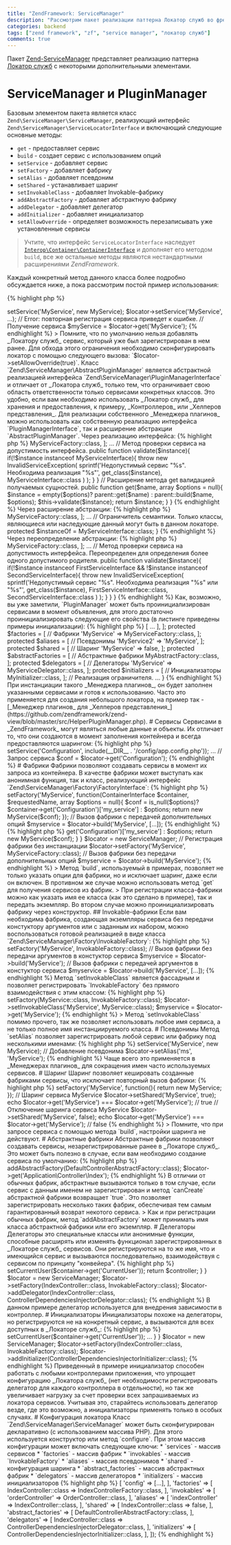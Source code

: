 ```yaml
---
title: "ZendFramework: ServiceManager"
description: "Рассмотрим пакет реализации паттерна Локатор служб во фреймворке ZendFramework..."
categories: backend
tags: ["zend framework", "zf", "service manager", "локатор служб"]
comments: true
---
```

Пакет [Zend-ServiceManager](https://github.com/zendframework/zend-servicemanager) представляет реализацию паттерна [Локатор служб](/posts/service-locator) с некоторыми дополнительными элементами.

# ServiceManager и PluginManager
Базовым элементом пакета является класс `Zend\ServiceManager\ServiceManager`, реализующий интерфейс `Zend\ServiceManager\ServiceLocatorInterface` и включающий следующие основные методы:

* `get` - предоставляет сервис
* `build` - создает сервис с использованием опций
* `setService` - добавляет сервис
* `setFactory` - добавляет фабрику
* `setAlias` - добавляет псевдоним
* `setShared` - устанавливает шаринг
* `setInvokableClass` - добавляет Invokable-фабрику
* `addAbstractFactory` - добавляет абстрактную фабрику
* `addDelegator` - добавляет делегатор
* `addInitializer` - добавляет инициализатор
* `setAllowOverride` - определяет возможность перезаписывать уже установленные сервисы

> Учтите, что интерфейс `ServiceLocatorInterface` наследует [`Interop\Container\ContainerInterface`](https://github.com/container-interop/container-interop) и дополняет его методом `build`, все же остальные методы являются нестандартными расширениями _ZendFramework_.

Каждый конкретный метод данного класса более подробно обсуждается ниже, а пока рассмотрим постой пример использования:

{% highlight php %}
<?php
use Zend\ServiceManager\ServiceManager;

$locator = new ServiceManager;
// Добавление сервиса

$locator->setService('MyService', new MyService);

$locator->setService('MyService', ...); // Error: повторная регистрация сервиса приведет к ошибке.


// Получение сервиса

$myService = $locator->get('MyService');
{% endhighlight %}

> Помните, что по умолчанию нельзя добавлять _Локатору служб_ сервис, который уже был зарегистрирован в нем ранее. Для обхода этого ограничения необходимо сконфигурировать локатор с помощью следующего вызова: `$locator->setAllowOverride(true)`.

Класс `Zend\ServiceManager\AbstractPluginManager` является абстрактной реализацией интерфейса `Zend\ServiceManager\PluginManagerInterface` и отличает от _Локатора служб_ только тем, что ограничивает свою область ответственности только сервисами конкретных классов. Это удобно, если вам необходимо использовать _Локатор служб_ для хранения и предоставления, к примеру, _Контроллеров_ или _Хелперов представления_.

Для реализации собственного _Менеджера плагинов_ можно использовать как собственную реализацию интерфейса `PluginManagerInterface`, так и расширение абстракции `AbstractPluginManager`.

Через реализацию интерфейса:

{% highlight php %}
<?php
use Zend\ServiceManager\PluginManagerInterface;
use Zend\ServiceManager\ServiceManager;
use Zend\ServiceManager\Exception\InvalidServiceException;

class MyPluginManager extends ServiceManager implements PluginManagerInterface{
  // Стандартные плагины менеджера.

  protected $factories = [
    'MyService' => MyServiceFactory::class,
  ];

  ...

  // Метод проверки сервиса на допустимость интерфейса.

  public function validate($instance){
    if(!$instance instanceof MyServiceInterface){
      throw new InvalidServiceException(
          sprintf('Недопустимый сервис "%s". Необходима реализация "%s"',
            get_class($instance),
            MyServiceInterface::class
          )
      );
    }
  }

  // Расширение метода get валидацией получаемых сущностей.

  public function get($name, array $options = null){
    $instance = empty($options)? parent::get($name) : parent::build($name, $options);
    $this->validate($instance);

    return $instance;
  }
}
{% endhighlight %}

Через расширение абстракции:

{% highlight php %}
<?php
use Zend\ServiceManager\AbstractPluginManager;

class MyPluginManager extends AbstractPluginManager{
  // Стандартные плагины менеджера.

  protected $factories = [
    'MyService' => MyServiceFactory::class,
  ];

  ...

  // Ограничитель семантики. Только классы, являющиеся или наследующие данный могут быть в данном локаторе.

  protected $instanceOf = MyServiceInterface::class;
}
{% endhighlight %}

Через переопределение абстракции:

{% highlight php %}
<?php
use Zend\ServiceManager\AbstractPluginManager;

class MyPluginManager extends AbstractPluginManager{
  // Стандартные плагины менеджера.

  protected $factories = [
    'MyService' => MyServiceFactory::class,
  ];

  ...

  // Метод проверки сервиса на допустимость интерфейса. Переопределен для определения более одного допустимого родителя.

  public function validate($instance){
    if(!$instance instanceof FirstServiceInterface && !$instance instanceof SecondServiceInterface){
      throw new InvalidServiceException(
          sprintf('Недопустимый сервис "%s". Необходима реализация "%s" или "%s"',
            get_class($instance),
            FirstServiceInterface::class,
            SecondServiceInterface::class
          )
      );
    }
  }
}
{% endhighlight %}

Как, возможно, вы уже заметили, `PluginManager` может быть проинициализирован сервисами в момент объявления, для этого достаточно проинициализировать следующие его свойства (в листинге приведены примеры инициализации):

{% highlight php %}
<?php
use Zend\ServiceManager\AbstractPluginManager;

class MyPluginManager extends AbstractPluginManager{
  // Стандартные плагины менеджера.

  protected $services = [
    // Сервисы

    'config' => [
      ...
    ],
  ];

  protected $factories = [
    // Фабрики

    'MyService' => MyServiceFactory::class,
  ];

  protected $aliases = [
    // Псевдонимы

    'MyService2' => 'MyService',
  ];

  protected $shared = [
    // Шаринг

    'MyService' => false,
  ];

  protected $abstractFactories = [
    // Абстрактные фабрики

    MyAbstractFactory::class,
  ];

  protected $delegators = [
    // Делегаторы

    'MyService' => MyServiceDelegator::class,
  ];

  protected $initializers = [
    // Инициализаторы

    MyInitializer::class,
  ];

  // Реализация ограничителя.

  ...
}
{% endhighlight %}

При инстанциации такого _Менеджера плагинов_, он будет заполнен указанными сервисами и готов к использованию. Часто это применяется для создания небольшого локатора, на пример так - [_Менеджер плагинов_ для _Хелперов представления_](https://github.com/zendframework/zend-view/blob/master/src/HelperPluginManager.php).

# Сервисы
Сервисами в _ZendFramework_ могут являться любые данные и объекты. Их отличает то, что они создаются в момент заполнения контейнера и всегда предоставляются шарингом:

{% highlight php %}
<?php
use Zend\ServiceManager\ServiceManager;

$locator = new ServiceManager;

// Регистрация сервиса

$locator->setService('Configuration', include(__DIR__ . '/config/app.config.php'));

...

// Запрос сервиса

$conf = $locator->get('Configuration');
{% endhighlight %}

# Фабрики
Фабрики позволяют создавать сервисы в момент их запроса из контейнера. В качестве фабрики может выступать как анонимная функция, так и класс, реализующий интерфейс `Zend\ServiceManager\Factory\FactoryInterface`:

{% highlight php %}
<?php
use Zend\ServiceManager\ServiceManager;
use Interop\Container\ContainerInterface;

$locator = new ServiceManager;

// Регистрация фабрики

$locator->setFactory('MyService', function(ContainerInterface $container, $requestedName, array $options = null){
    $conf = is_null($options)? $container->get('Configuration')['my_service'] : $options;

  return new MyService($conf);
});

// Вызов фабрики с передачей дополнительных опций

$myservice = $locator->build('MyService', [...]);
{% endhighlight %}

{% highlight php %}
<?php
use Zend\ServiceManager\ServiceManager;
use Interop\Container\ContainerInterface;
use Zend\ServiceManager\Factory\FactoryInterface;

// Класс фабрики

class MyServiceFactory implements FactoryInterface{
  public function __invoke(ContainerInterface $container, $requestedName, array $options = null){
    $conf = is_null($options)? $container->get('Configuration')['my_service'] : $options;

    return new MyService($conf);
  }
}

$locator = new ServiceManager;

// Регистрация фабрики без инстанциации

$locator->setFactory('MyService', MyServiceFactory::class);

// Вызов фабрики без передачи дополнительных опций

$myservice = $locator->build('MyService');
{% endhighlight %}

> Метод `build`, используемый в примерах, позволяет не только указать опции для фабрики, но и исключает шаринг, даже если он включен. В противном же случае можно использовать метод `get` для получения сервисов из фабрик.

> При регистрации класса-фабрики можно как указать имя ее класса (как это сделано в примере), так и передать экземпляр. Во втором случае можно проинициализировать фабрику через конструктор.

## Invokable-фабрики
Если вам необходима фабрика, создающая экземпляры сервиса без передачи констуктору аргументов или с заданным их набором, можно воспользоваться готовой реализацией в виде класса `Zend\ServiceManager\Factory\InvokableFactory`:

{% highlight php %}
<?php
use Zend\ServiceManager\ServiceManager;
use Zend\ServiceManager\Factory\InvokableFactory;

class MyService{
  // Создаваемый с помощью InvokableFactory сервис должен либо принимать в конструкторе необязательный массив, либо не иметь аргументов вовсе

  public function __construct(array $options = []){
    ...
  }
}

$locator = new ServiceManager;

$locator->setFactory('MyService', InvokableFactory::class);

// Вызов фабрики без передачи аргументов в констуктор сервиса

$myservice = $locator->build('MyService');

// Вызов фабрики с передачей аргументов в констуктор сервиса

$myservice = $locator->build('MyService', [...]);
{% endhighlight %}

Метод `setInvokableClass` является фассадным и позволяет регистрировать `InvokableFactory` без прямого взаимодействия с этим классом:

{% highlight php %}
<?php
use Zend\ServiceManager\ServiceManager;

$locator = new ServiceManager;

// Аналогично: $locator->setFactory(MyService::class, InvokableFactory::class);

$locator->setInvokableClass('MyService', MyService::class);

$myservice = $locator->get('MyService');
{% endhighlight %}

> Метод `setInvokableClass` помимо прочего, так же позволяет использовать любое имя сервиса, а не только полное имя инстанциируемого класса.

# Псевдонимы
Метод `setAlias` позволяет зарегистрировать любой сервис или фабрику под несколькими именами:

{% highlight php %}
<?php
use Zend\ServiceManager\ServiceManager;

$locator = new ServiceManager;
$locator->setService('MyService', new MyService);

// Добавление псевдонима

$locator->setAlias('ms', 'MyService');
{% endhighlight %}

Чаще всего это применяется в _Менеджерах плагинов_ для сокращения имен часто используемых сервисов.

# Шаринг
Шаринг позволяет кешировать созданные фабриками сервисы, что исключает повторный вызов фабрики:

{% highlight php %}
<?php
use Zend\ServiceManager\ServiceManager;

$locator = new ServiceManager;
$locator->setFactory('MyService', function(){
  return new MyService;
});

// Шаринг сервиса MyService

$locator->setShared('MyService', true);
echo $locator->get('MyService') === $locator->get('MyService'); // true


// Отключение шаринга сервиса MyService

$locator->setShared('MyService', false);
echo $locator->get('MyService') === $locator->get('MyService'); // false
{% endhighlight %}

> Помните, что при запросе сервиса с помощью метода `build`, настройки шаринга не действуют.

# Абстрактные фабрики
Абстрактные фабрики позволяют создавать сервисы, незарегистрированные ранее в _Локаторе служб_. Это может быть полезно в случае, если вам необходимо создание сервиса по умолчанию:

{% highlight php %}
<?php
use Zend\ServiceManager\ServiceManager;
use Interop\Container\ContainerInterface;
use Zend\ServiceManager\Factory\AbstractFactoryInterface;

// Класс абстрактной фабрики

class DefaultControllerAbstractFactory implements AbstractFactoryInterface{
  public function canCreate(ContainerInterface $container, $requestedName){
    // Абстрактная фабрика создает контроллер по умолчанию, если класса запрашиваемого контроллера не существует

    return strpos($requestedName, 'Application\Controller') == 0 && !class_exists($requestedName);
  }

  public function __invoke(ContainerInterface $container, $requestedName, array $options = null){
    return new DefaultController($options);
  }
}

$locator = new ServiceManager;

$locator->addAbstractFactory(DefaultControllerAbstractFactory::class);

$locator->get('Application\Controller\Index');
{% endhighlight %}

В отличии от обычных фабрик, абстрактные вызываются только в том случае, если сервис с данным именем не зарегистрирован и метод `canCreate` абстрактной фабрики возвращает `true`. Это позволяет зарегистрировать несколько таких фабрик, обеспечивая тем самым гарантированный возврат некотого сервиса.

> Как и при регистрации обычных фабрик, метод `addAbstractFactory` может принимать имя класса абстрактной фабрики или его экземпляр.

# Делегаторы
Делегаторы это специальные классы или анонимные функции, способные расширять или изменять функционал зарегистрированных в _Локаторе служб_ сервисов. Они регистрируются на то же имя, что и имеющийся сервис и вызываются последовательно, взаимодействуя с сервисом по принципу "конвейера".

{% highlight php %}
<?php
use Zend\ServiceManager\ServiceManager;
use Zend\ServiceManager\Factory\DelegatorFactoryInterface;
use Application\Controller\Index as IndexController;

// Класс делегатора

class ControllerDependenciesInjectorDelegator implements DelegatorFactoryInterface{
  public function __invoke(ContainerInterface $container, $name, callable $callback, array $options = null){
    // Создание сервиса

    $controller = call_user_func($callback);

    // Внедрение зависимости сервиса

    $controller->setCurrentUser($container->get('CurrentUser'));

    return $controller;
  }
}

$locator = new ServiceManager;

$locator->setFactory(IndexController::class, InvokableFactory::class);
$locator->addDelegator(IndexController::class, ControllerDependenciesInjectorDelegator::class);
{% endhighlight %}

В данном примере делегатор используется для внедрения зависимости в контроллер.

# Инициализаторы
Инициализаторы похоже на делегаторы, но регистрируются не на конкретный сервис, а вызываются для всех доступных в _Локаторе служб_:

{% highlight php %}
<?php
use Zend\ServiceManager\ServiceManager;
use Zend\ServiceManager\Initializer\InitializerInterface;
use Interop\Container\ContainerInterface;
use Zend\Mvc\Controller\AbstractController;

// Класс инициализатора

class ControllerDependenciesInjectorInitializer implements InitializerInterface{
  public function __invoke(ContainerInterface $container, $instance){
    // Инициализация только контроллеров

    if(!$instance instanceof AbstractController){
      return;
    }

    $instance->setCurrentUser($container->get('CurrentUser'));
    ...
  }
}

$locator = new ServiceManager;

$locator->setFactory(IndexController::class, InvokableFactory::class);
$locator->addInitializer(ControllerDependenciesInjectorInitializer::class);
{% endhighlight %}

Приведенный в примере инициализатор способен работать с любыми контроллерами приложения, что упрощает конфигурацию _Локатора служб_ (нет необходимости регистрировать делегатор для каждого контроллера в отдельности), но так же увеличивает нагрузку за счет проверки всех запрашиваемых из локатора сервисов. Учитывая это, старайтесь использовать делегатор везде, где это возможно, а инициализаторы применять только в особых случаях.

# Конфигурация локатора
Класс `Zend\ServiceManager\ServiceManager` может быть сконфигурирован декларативно (с использованием массива PHP). Для этого используется конструктор или метод `configure`. При этом массив конфигурации может включать следующие ключи:

* `services` - массив сервисов
* `factories` - массив фабрик
* `invokables` - массив `InvokableFactory`
* `aliases` - массив псевдонимов
* `shared` - конфигурация шаринга
* `abstract_factories` - массив абстрактных фабрик
* `delegators` - массив делегаторов
* `initializers` - массив инициализаторов

{% highlight php %}
<?php
use Zend\ServiceManager\ServiceManager;

$locator = new ServiceManager([
  'services' => [
    'config' => [...],
  ],
  'factories' => [
    IndexController::class => IndexControllerFactory::class,
  ],
  'invokables' => [
    'orderController' => OrderController::class,
  ],
  'aliases' => [
    'indexController' => IndexController::class,
  ],
  'shared' => [
    IndexController::class => false,
  ],
  'abstract_factories' => [
    DefaultControllerAbstractFactory::class,
  ],
  'delegators' => [
    IndexController::class => ControllerDependenciesInjectorDelegator::class,
  ],
  'initializers' => [
    ControllerDependenciesInjectorInitializer::class,
  ],
]);
{% endhighlight %}
